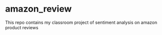 # amazon_review
This repo contains my classroom project of sentiment analysis on amazon product reviews

